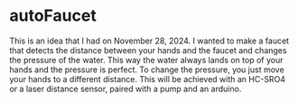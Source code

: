 # autoFaucet
This is an idea that I had on November 28, 2024. I wanted to make a faucet that detects the distance between your hands and the faucet and changes the pressure of the water. This way the water always lands on top of your hands and the pressure is perfect. To change the pressure, you just move your hands to a different distance. This will be achieved with an HC-SRO4 or a laser distance sensor, paired with a pump and an arduino.
